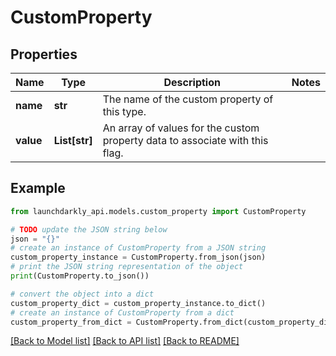 # CustomProperty


## Properties

Name | Type | Description | Notes
------------ | ------------- | ------------- | -------------
**name** | **str** | The name of the custom property of this type. | 
**value** | **List[str]** | An array of values for the custom property data to associate with this flag. | 

## Example

```python
from launchdarkly_api.models.custom_property import CustomProperty

# TODO update the JSON string below
json = "{}"
# create an instance of CustomProperty from a JSON string
custom_property_instance = CustomProperty.from_json(json)
# print the JSON string representation of the object
print(CustomProperty.to_json())

# convert the object into a dict
custom_property_dict = custom_property_instance.to_dict()
# create an instance of CustomProperty from a dict
custom_property_from_dict = CustomProperty.from_dict(custom_property_dict)
```
[[Back to Model list]](../README.md#documentation-for-models) [[Back to API list]](../README.md#documentation-for-api-endpoints) [[Back to README]](../README.md)


